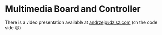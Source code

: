 # Multimedia Board and Controller

There is a video presentation available at [andrzejpudzisz.com](http://andrzejpudzisz.com/oldPage/index.html) (on the code side :smile:)
